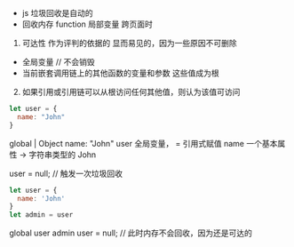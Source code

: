 - js 垃圾回收是自动的
- 回收内存
  function 局部变量
  跨页面时
1. 可达性 作为评判的依据的
  显而易见的，因为一些原因不可删除
  - 全局变量 // 不会销毁
  - 当前嵌套调用链上的其他函数的变量和参数
  这些值成为根
2. 如果引用或引用链可以从根访问任何其他值，则认为该值可访问
```js
let user = {
  name: "John"
}
```

global
  |
  Object
name: "John"
user 全局变量， = 引用式赋值
name 一个基本属性 -> 字符串类型的 John 

user = null; // 触发一次垃圾回收
```js
let user = {
  name: 'John'
}
let admin = user
```
  global
user    admin
user = null; // 此时内存不会回收，因为还是可达的  
